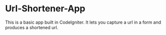 # Url-Shortener-App
This is a basic app built in CodeIgniter. It lets you capture a url in a form and produces a shortened url.
